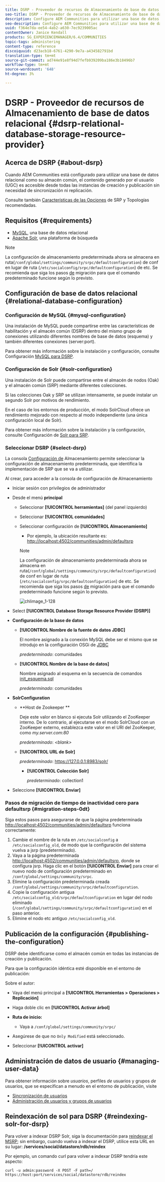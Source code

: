 ```yaml
---
title: DSRP - Proveedor de recursos de Almacenamiento de base de datos relacional
seo-title: DSRP - Proveedor de recursos de Almacenamiento de base de datos relacional
description: Configure AEM Communities para utilizar una base de datos relacional como su almacén común
seo-description: Configure AEM Communities para utilizar una base de datos relacional como su almacén común
uuid: f364e7da-ee54-4ab2-a630-7ec9239005ac
contentOwner: Janice Kendall
products: SG_EXPERIENCEMANAGER/6.4/COMMUNITIES
topic-tags: administering
content-type: reference
discoiquuid: d23acb18-6761-4290-9e7a-a434582791bd
translation-type: tm+mt
source-git-commit: ad744e91e8f94d7fefb939209ba186e3b18496b7
workflow-type: tm+mt
source-wordcount: '648'
ht-degree: 3%

---
```



# DSRP - Proveedor de recursos de Almacenamiento de base de datos relacional {#dsrp-relational-database-storage-resource-provider}

## Acerca de DSRP {#about-dsrp}

Cuando AEM Communities está configurado para utilizar una base de datos relacional como su almacén común, el contenido generado por el usuario (UGC) es accesible desde todas las instancias de creación y publicación sin necesidad de sincronización ni replicación.

Consulte también [Características de las Opciones](working-with-srp.md#characteristics-of-srp-options) de SRP y Topologías [](topologies.md)recomendadas.

## Requisitos {#requirements}

* [MySQL](#mysql-configuration), una base de datos relacional
* [Apache Solr](#solr-configuration), una plataforma de búsqueda

>[!NOTE]
>
>La configuración de almacenamiento predeterminada ahora se almacena en ruta(`/conf/global/settings/community/srpc/defaultconfiguration`) de conf en lugar de ruta (`/etc/socialconfig/srpc/defaultconfiguration`) de etc. Se recomienda que siga los pasos [de](#migration-steps-0dt) migración para que el comando predeterminado funcione según lo previsto.


## Configuración de base de datos relacional {#relational-database-configuration}

### Configuración de MySQL {#mysql-configuration}

Una instalación de MySQL puede compartirse entre las características de habilitación y el almacén común (DSRP) dentro del mismo grupo de conexiones utilizando diferentes nombres de base de datos (esquema) y también diferentes conexiones (server:port).

Para obtener más información sobre la instalación y configuración, consulte Configuración [MySQL para DSRP](dsrp-mysql.md).

### Configuración de Solr {#solr-configuration}

Una instalación de Solr puede compartirse entre el almacén de nodos (Oak) y el almacén común (SRP) mediante diferentes colecciones.

Si las colecciones Oak y SRP se utilizan intensamente, se puede instalar un segundo Solr por motivos de rendimiento.

En el caso de los entornos de producción, el modo SolrCloud ofrece un rendimiento mejorado con respecto al modo independiente (una única configuración local de Solr).

Para obtener más información sobre la instalación y la configuración, consulte Configuración de [Solr para SRP](solr.md).

### Seleccionar DSRP {#select-dsrp}

La consola [Configuración de](srp-config.md) Almacenamiento permite seleccionar la configuración de almacenamiento predeterminada, que identifica la implementación de SRP que se va a utilizar.

Al crear, para acceder a la consola de configuración de Almacenamiento

* Iniciar sesión con privilegios de administrador
* Desde el menú **principal**

   * Seleccionar **[!UICONTROL herramientas]** (del panel izquierdo)
   * Seleccionar **[!UICONTROL comunidades]**
   * Seleccionar configuración de **[!UICONTROL Almacenamiento]**

      * Por ejemplo, la ubicación resultante es: [http://localhost:4502/communities/admin/defaultsrp](http://localhost:4502/communities/admin/defaultsrp)
      >[!NOTE]
      >
      >La configuración de almacenamiento predeterminada ahora se almacena en ruta(`/conf/global/settings/community/srpc/defaultconfiguration`) de conf en lugar de ruta (`/etc/socialconfig/srpc/defaultconfiguration`) de etc. Se recomienda que siga los pasos [de](#migration-steps-0dt) migración para que el comando predeterminado funcione según lo previsto.

      ![chlimage_1-128](assets/chlimage_1-128.png)

* Select **[!UICONTROL Database Storage Resource Provider (DSRP)]**
* **Configuración de la base de datos**

   * **[!UICONTROL Nombre de la fuente de datos JDBC]**

      El nombre asignado a la conexión MySQL debe ser el mismo que se introdujo en la configuración OSGi de [JDBC](dsrp-mysql.md#configurejdbcconnections)

      *predeterminado*: comunidades

   * **[!UICONTROL Nombre de la base de datos]**

      Nombre asignado al esquema en la secuencia de comandos [init_esquema.sql](dsrp-mysql.md#obtain-the-sql-script)

      *predeterminado*: comunidades

* **SolrConfiguration**

   * **[](https://cwiki.apache.org/confluence/display/solr/Using+ZooKeeper+to+Manage+Configuration+Files)Host de Zookeeper **

      Deje este valor en blanco si ejecuta Solr utilizando el ZooKeeper interno. De lo contrario, al ejecutarse en el modo [](solr.md#solrcloud-mode) SolrCloud con un ZooKeeper externo, establezca este valor en el URI del ZooKeeper, como *my.server.com:80*

      *predeterminado*: *&lt;blank>*

   * **[!UICONTROL URL de Solr]**

      *predeterminado*: https://127.0.0.1:8983/solr/

      * **[!UICONTROL Colección Solr]**

         *predeterminado*: collection1

* Seleccione **[!UICONTROL Enviar]**

### Pasos de migración de tiempo de inactividad cero para defaultsrp {#migration-steps-0dt}

Siga estos pasos para asegurarse de que la página predeterminada [http://localhost:4502/communities/admin/defaultsrp](http://localhost:4502/communities/admin/defaultsrp) funciona correctamente:

1. Cambie el nombre de la ruta en `/etc/socialconfig` a `/etc/socialconfig_old`, de modo que la configuración del sistema vuelva a jsrp (predeterminado).
1. Vaya a la página predeterminada [http://localhost:4502/communities/admin/defaultsrp](http://localhost:4502/communities/admin/defaultsrp), donde se configura jsrp. Haga clic en el botón **[!UICONTROL Enviar]** para crear el nuevo nodo de configuración predeterminado en `/conf/global/settings/community/srpc`.
1. Elimine la configuración predeterminada creada `/conf/global/settings/community/srpc/defaultconfiguration`.
1. Copie la configuración antigua `/etc/socialconfig_old/srpc/defaultconfiguration` en lugar del nodo eliminado (`/conf/global/settings/community/srpc/defaultconfiguration`) en el paso anterior.
1. Elimine el nodo etc antiguo `/etc/socialconfig_old`.

## Publicación de la configuración {#publishing-the-configuration}

DSRP debe identificarse como el almacén común en todas las instancias de creación y publicación.

Para que la configuración idéntica esté disponible en el entorno de publicación:

Sobre el autor:

* Vaya del menú principal a **[!UICONTROL Herramientas > Operaciones > Replicación]**
* Haga doble clic en **[!UICONTROL Activar árbol]**
* **Ruta de inicio:**

   * Vaya a `/conf/global/settings/community/srpc/`

* Asegúrese de que no `Only Modified` está seleccionado.
* Seleccionar **[!UICONTROL activar]**

## Administración de datos de usuario {#managing-user-data}

Para obtener información sobre *usuarios*, perfiles *de* usuarios y grupos *de* usuarios, que se especifican a menudo en el entorno de publicación, visite

* [Sincronización de usuarios](sync.md)
* [Administración de usuarios y grupos de usuarios](users.md)

## Reindexación de sol para DSRP {#reindexing-solr-for-dsrp}

Para volver a indexar DSRP Solr, siga la documentación para [reindexar el MSRP](msrp.md#msrp-reindex-tool); sin embargo, cuando vuelva a indexar el DSRP, utilice esta URL en su lugar: **/services/social/datastore/rdb/reindex**

Por ejemplo, un comando curl para volver a indexar DSRP tendría este aspecto:

```shell
curl -u admin:password -X POST -F path=/ https://host:port/services/social/datastore/rdb/reindex
```
